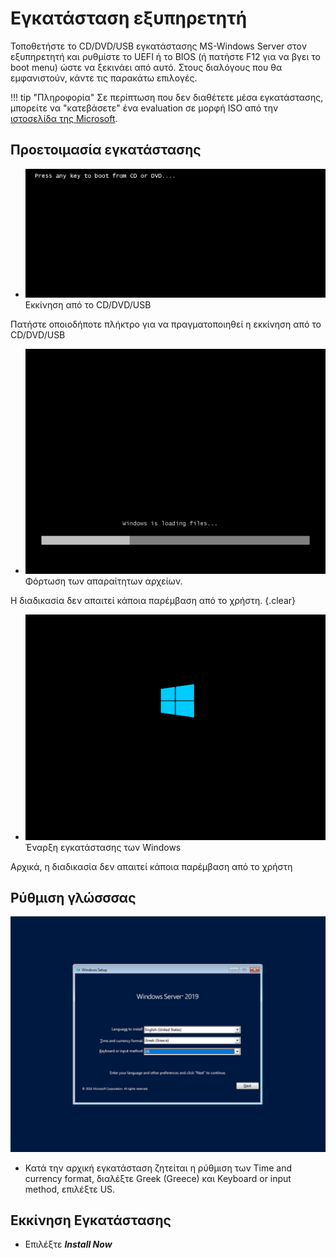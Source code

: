 # Εγκατάσταση εξυπηρετητή

Τοποθετήστε το CD/DVD/USB εγκατάστασης MS-Windows Server στον εξυπηρετητή και ρυθμίστε το UEFI ή το BIOS (ή πατήστε F12 για να βγει το boot menu) ώστε να ξεκινάει από αυτό. Στους διαλόγους που θα εμφανιστούν, κάντε τις παρακάτω επιλογές.

!!! tip "Πληροφορία"
    Σε περίπτωση που δεν διαθέτετε μέσα εγκατάστασης, μπορείτε να "κατεβάσετε" ένα evaluation σε μορφή ISO από την [ιστοσελίδα της Microsoft](https://www.microsoft.com/en-us/evalcenter/evaluate-windows-server-2019).

## Προετοιμασία εγκατάστασης

- [![](server-installation/install-01-boot-from-media.png)](server-installation/install-01-boot-from-media.png)Εκκίνηση από το CD/DVD/USB

Πατήστε οποιοδήποτε πλήκτρο για να πραγματοποιηθεί η εκκίνηση από το CD/DVD/USB

- [![](server-installation/install-02-boot-in-progress.png)](server-installation/install-02-boot-in-progress.png)Φόρτωση των απαραίτητων αρχείων.

Η διαδικασία δεν απαιτεί κάποια παρέμβαση από το χρήστη.
{.clear}

- [![](server-installation/install-03-boot-in-progress.png)](server-installation/install-03-boot-in-progress.png)Έναρξη εγκατάστασης των Windows

Αρχικά, η διαδικασία δεν απαιτεί κάποια παρέμβαση από το χρήστη

## Ρύθμιση γλώσσσας

[![](server-installation/install-04-language-settings.png)](server-installation/install-04-language-settings.png)

- Κατά την αρχική εγκατάσταση ζητείται η ρύθμιση των Time and currency format, διαλέξτε Greek (Greece) και Keyboard or input method, επιλέξτε US.

## Εκκίνηση Εγκατάστασης

- Επιλέξτε ***Install Now***

